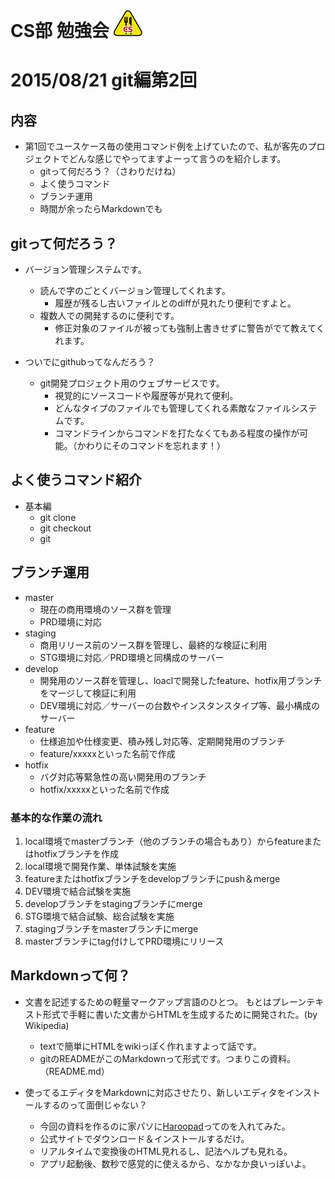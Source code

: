CS部 勉強会 ![CS](https://github.com/dit00091/cs_study/blob/master/cs_image.png)
===

# 2015/08/21 git編第2回

## 内容

* 第1回でユースケース毎の使用コマンド例を上げていたので、私が客先のプロジェクトでどんな感じでやってますよーって言うのを紹介します。
    * gitって何だろう？（さわりだけね）
    * よく使うコマンド
    * ブランチ運用
    * 時間が余ったらMarkdownでも

## gitって何だろう？

* バージョン管理システムです。
    * 読んで字のごとくバージョン管理してくれます。
        * 履歴が残るし古いファイルとのdiffが見れたり便利ですよと。
    * 複数人での開発するのに便利です。
        * 修正対象のファイルが被っても強制上書きせずに警告がでて教えてくれます。

* ついでにgithubってなんだろう？
    * git開発プロジェクト用のウェブサービスです。
        * 視覚的にソースコードや履歴等が見れて便利。
        * どんなタイプのファイルでも管理してくれる素敵なファイルシステムです。
        * コマンドラインからコマンドを打たなくてもある程度の操作が可能。（かわりにそのコマンドを忘れます！）

## よく使うコマンド紹介

* 基本編
    * git clone
    * git checkout
    * git 

## ブランチ運用

* master
    * 現在の商用環境のソース群を管理
    * PRD環境に対応
* staging
    * 商用リリース前のソース群を管理し、最終的な検証に利用
    * STG環境に対応／PRD環境と同構成のサーバー
* develop
    * 開発用のソース群を管理し、loaclで開発したfeature、hotfix用ブランチをマージして検証に利用
    * DEV環境に対応／サーバーの台数やインスタンスタイプ等、最小構成のサーバー
* feature
    * 仕様追加や仕様変更、積み残し対応等、定期開発用のブランチ
    * feature/xxxxxといった名前で作成
* hotfix
    * バグ対応等緊急性の高い開発用のブランチ
    * hotfix/xxxxxといった名前で作成

### 基本的な作業の流れ

1. local環境でmasterブランチ（他のブランチの場合もあり）からfeatureまたはhotfixブランチを作成
2. local環境で開発作業、単体試験を実施
3. featureまたはhotfixブランチをdevelopブランチにpush＆merge
4. DEV環境で結合試験を実施
5. developブランチをstagingブランチにmerge
6. STG環境で結合試験、総合試験を実施
7. stagingブランチをmasterブランチにmerge
8. masterブランチにtag付けしてPRD環境にリリース

## Markdownって何？

* 文書を記述するための軽量マークアップ言語のひとつ。 もとはプレーンテキスト形式で手軽に書いた文書からHTMLを生成するために開発された。(by Wikipedia)
    * textで簡単にHTMLをwikiっぽく作れますよって話です。
    * gitのREADMEがこのMarkdownって形式です。つまりこの資料。（README.md）


* 使ってるエディタをMarkdownに対応させたり、新しいエディタをインストールするのって面倒じゃない？
    * 今回の資料を作るのに家パソに[Haroopad](http://pad.haroopress.com/user.html)ってのを入れてみた。
    * 公式サイトでダウンロード＆インストールするだけ。
    * リアルタイムで変換後のHTML見れるし、記法ヘルプも見れる。
    * アプリ起動後、数秒で感覚的に使えるから、なかなか良いっぽいよ。
